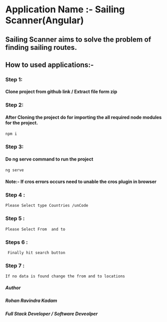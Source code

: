 # Application Name :- Sailing Scanner(Angular)
##  Sailing Scanner aims to solve the problem of finding sailing routes.

## How to used applications:-
### Step 1:
#### Clone project from github link / Extract file form zip

### Step 2:
#### After Cloning the project do  <npm i> for importing the all required node modules for the project.
```sh
npm i
```
### Step 3:
#### Do ng serve command to run the project 
```sh
ng serve
```
####  Note:-  If cros errors occurs need to unable the cros plugin in browser 
### Step 4 :
```Please Select type Countries /unCode```

### Step 5 :
```Please Select From  and to ```
 
### Steps 6 :
``` Finally hit search button```
 
### Step 7 :
```If no data is found change the from and to locations```

##### Author
##### Rohan Ravindra Kadam 
##### Full Stack Developer / Software Deveolper
